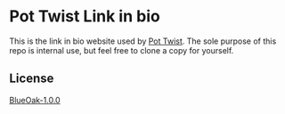 # Pot Twist Link in bio
This is the link in bio website used by [Pot Twist](https://pottwist.be/?pk_campaign=github_repo&pk_kwd=link_in_bio). The sole purpose of this repo is internal use, but feel free to clone a copy for yourself.

## License
[BlueOak-1.0.0](LICENSE.md)